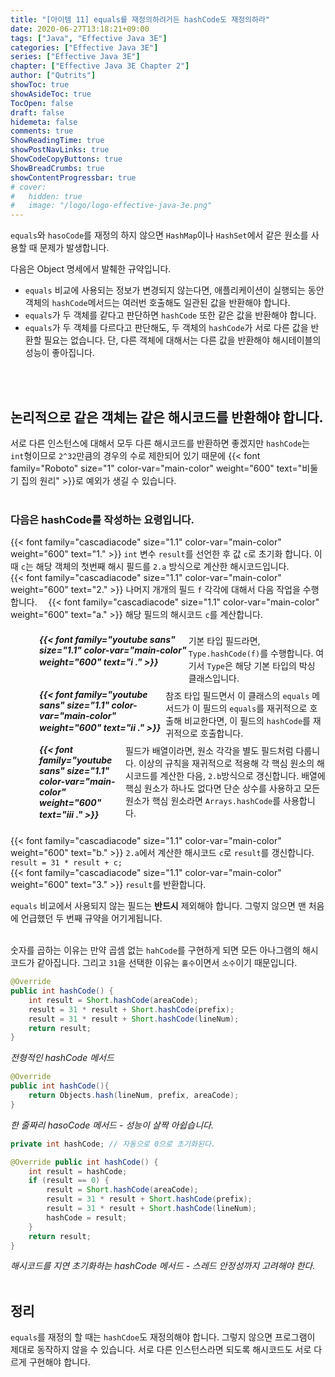 ```yaml
---
title: "[아이템 11] equals를 재정의하려거든 hashCode도 재정의하라"
date: 2020-06-27T13:18:21+09:00
tags: ["Java", "Effective Java 3E"]
categories: ["Effective Java 3E"]
series: ["Effective Java 3E"]
chapter: ["Effective Java 3E Chapter 2"]
author: ["Qutrits"]
showToc: true
showAsideToc: true
TocOpen: false
draft: false
hidemeta: false
comments: true
ShowReadingTime: true
showPostNavLinks: true
ShowCodeCopyButtons: true
ShowBreadCrumbs: true
showContentProgressbar: true
# cover:
#   hidden: true
#   image: "/logo/logo-effective-java-3e.png"
---
```

`equals`와 `hasoCode`를 재정의 하지 않으면 `HashMap`이나 `HashSet`에서 같은 원소를 사용할 때 문제가 발생합니다.

다음은 Object 명세에서 발췌한 규약입니다.

- `equals` 비교에 사용되는 정보가 변경되지 않는다면, 애플리케이션이 실행되는 동안 객체의 `hashCode`메서드는 여러번 호출해도 일관된 값을 반환해야 합니다.
- `equals`가 두 객체를 같다고 판단하면 `hashCode` 또한 같은 값을 반환해야 합니다.
- `equals`가 두 객체를 다르다고 판단해도, 두 객체의 `hashCode`가 서로 다른 값을 반환할 필요는 없습니다. 단, 다른 객체에 대해서는 다른 값을 반환해야 해시테이블의 성능이 좋아집니다.
<br>
<br>

## 논리적으로 같은 객체는 같은 해시코드를 반환해야 합니다.

서로 다른 인스턴스에 대해서 모두 다른 해시코드를 반환하면 좋겠지만 `hashCode`는 `int`형이므로 `2^32`만큼의 경우의 수로 제한되어 있기 때문에 {{< font family="Roboto" size="1" color-var="main-color" weight="600" text="비둘기 집의 원리" >}}로 예외가 생길 수 있습니다.
<br>
<br>

### <i class="user-fa-action-info-outline" aria-hidden="true"></i> 다음은 hashCode를 작성하는 요령입니다.

{{< font family="cascadiacode" size="1.1" color-var="main-color" weight="600" text="1." >}} `int` 변수 `result`를 선언한 후 값 `c`로 초기화 합니다. 이때 `c`는 해당 객체의 첫번째 해시 필드를 `2.a` 방식으로 계산한 해시코드입니다.
<br>
{{< font family="cascadiacode" size="1.1" color-var="main-color" weight="600" text="2." >}} 나머지 개개의 필드 `f` 각각에 대해서 다음 작업을 수행합니다.
    　{{< font family="cascadiacode" size="1.1" color-var="main-color" weight="600" text="a." >}} 해당 필드의 해시코드 `c`를 계산합니다.
        <div style="display: inline-flex; padding-inline-start: 2rem; margin-top: 0.5rem;">　<span>**_{{< font family="youtube sans" size="1.1" color-var="main-color" weight="600" text="i ." >}}_**　　</span> <span>기본 타입 필드라면, `Type.hashCode(f)`를 수행합니다. 여기서 `Type`은 해당 기본 타입의 박싱 클래스입니다.</span></div>
        <div style="display: inline-flex; padding-inline-start: 2rem; margin-top: 0.5rem; margin-bottom: 0.5rem;">　<span>**_{{< font family="youtube sans" size="1.1" color-var="main-color" weight="600" text="ii ." >}}_**　　</span> <span>참조 타입 필드면서 이 클래스의 `equals` 메서드가 이 필드의 `equals`를 재귀적으로 호출해 비교한다면, 이 필드의 `hashCode`를 재귀적으로 호출합니다.</span></div>
        <div style="display: inline-flex; padding-inline-start: 2rem; margin-bottom: 1.5rem;">　<span>**_{{< font family="youtube sans" size="1.1" color-var="main-color" weight="600" text="iii ." >}}_**　　</span> <span>필드가 배열이라면, 원소 각각을 별도 필드처럼 다룹니다. 이상의 규칙을 재귀적으로 적용해 각 핵심 원소의 해시코드를 계산한 다음, `2.b`방식으로 갱신합니다. 배열에 핵심 원소가 하나도 없다면 단순 상수를 사용하고 모든 원소가 핵심 원소라면 `Arrays.hashCode`를 사용합니다.</span></div>
    　{{< font family="cascadiacode" size="1.1" color-var="main-color" weight="600" text="b." >}} `2.a`에서 계산한 해시코드 `c`로 `result`를 갱신합니다. `result = 31 * result + c;`
<br>
{{< font family="cascadiacode" size="1.1" color-var="main-color" weight="600" text="3." >}} `result`를 반환합니다.
<br>

`equals` 비교에서 사용되지 않는 필드는 **반드시** 제외해야 합니다. 그렇지 않으면 맨 처음에 언급했던 두 번째 규약을 어기게됩니다.
<br>
<br>

숫자를 곱하는 이유는 만약 곱셈 없는 `hahCode`를 구현하게 되면 모든 아나그램의 해시코드가 같아집니다. 그리고 `31`을 선택한 이유는 `홀수`이면서 `소수`이기 때문입니다.

``` java
@Override
public int hashCode() {
    int result = Short.hashCode(areaCode);
    result = 31 * result + Short.hashCode(prefix);
    result = 31 * result + Short.hashCode(lineNum);
    return result;
}
```
<i class="user-fa-action-info-outline" aria-hidden="true"></i> _전형적인 hashCode 메서드_
<br>

``` java
@Override 
public int hashCode(){
    return Objects.hash(lineNum, prefix, areaCode);
}
```
<i class="user-fa-action-info-outline" aria-hidden="true"></i> _한 줄짜리 hasoCode 메서드 - 성능이 살짝 아쉽습니다._
<br>

``` java
private int hashCode; // 자동으로 0으로 초기화된다.

@Override public int hashCode() {
    int result = hashCode;
    if (result == 0) {
        result = Short.hashCode(areaCode);
        result = 31 * result + Short.hashCode(prefix);
        result = 31 * result + Short.hashCode(lineNum);
        hashCode = result;
    }
    return result;
}
```
<i class="user-fa-action-info-outline" aria-hidden="true"></i> _해시코드를 지연 초기화하는 hashCode 메서드 - 스레드 안정성까지 고려해야 한다._
<br>
<br>

## <i class="user-fa-av-new-releases" aria-hidden="true"></i> 정리
`equals`를 재정의 할 때는 `hashCdoe`도 재정의해야 합니다. 그렇지 않으면 프로그램이 제대로 동작하지 않을 수 있습니다. 서로 다른 인스턴스라면 되도록 해시코드도 서로 다르게 구현해야 합니다.
